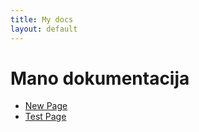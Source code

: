```yaml
---
title: My docs
layout: default
---
```

# Mano dokumentacija
- [New Page](../my-child-pages/new)
- [Test Page](../my-child-pages/test)
